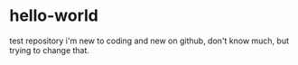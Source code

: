 # hello-world
test repository
i'm new to coding and new on github, don't know much, but trying to change that.
